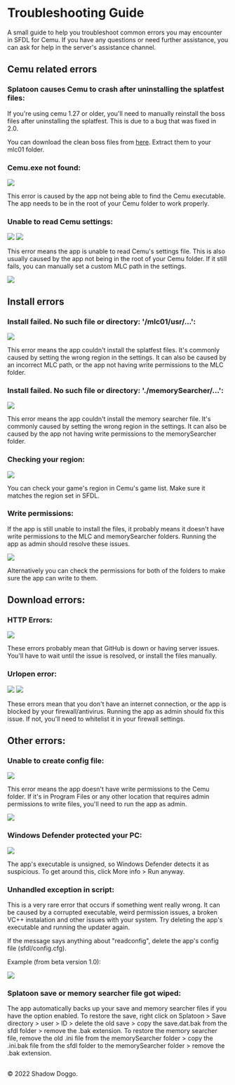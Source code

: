 # Troubleshooting Guide

A small guide to help you troubleshoot common errors you may encounter in SFDL for Cemu. If you have any questions or need further assistance, you can ask for help in the server's assistance channel.

## Cemu related errors

### Splatoon causes Cemu to crash after uninstalling the splatfest files:

If you're using cemu 1.27 or older, you'll need to manually reinstall the boss files after uninstalling the splatfest. This is due to a bug that was fixed in 2.0.

You can download the clean boss files from [here](https://github.com/ShadowDoggo/sfdl_files/tree/main/Files%2FClean). Extract them to your mlc01 folder.

### Cemu.exe not found:
![](https://media.discordapp.net/attachments/735577694489804986/1048017855989436486/image.png)

This error is caused by the app not being able to find the Cemu executable. The app needs to be in the root of your Cemu folder to work properly.

### Unable to read Cemu settings:
![](https://media.discordapp.net/attachments/735577694489804986/1048018276694888448/image.png)
![](https://media.discordapp.net/attachments/735577694489804986/1048018020938813511/image.png)

This error means the app is unable to read Cemu's settings file. This is also usually caused by the app not being in the root of your Cemu folder. If it still fails, you can manually set a custom MLC path in the settings.

![](https://media.discordapp.net/attachments/735577694489804986/1048019057191944252/image.png)


## Install errors

### Install failed. No such file or directory: '/mlc01/usr/...':

![](https://media.discordapp.net/attachments/735577694489804986/1048019770907295744/image.png)

This error means the app couldn't install the splatfest files. It's commonly caused by setting the wrong region in the settings. It can also be caused by an incorrect MLC path, or the app not having write permissions to the MLC folder.

### Install failed. No such file or directory: './memorySearcher/...':

![](https://media.discordapp.net/attachments/735577694489804986/1048019956224249856/image.png)

This error means the app couldn't install the memory searcher file. It's commonly caused by setting the wrong region in the settings. It can also be caused by the app not having write permissions to the memorySearcher folder.

### Checking your region:

![](https://media.discordapp.net/attachments/735577694489804986/1048022175023636510/image.png)

You can check your game's region in Cemu's game list. Make sure it matches the region set in SFDL.

### Write permissions:

If the app is still unable to install the files, it probably means it doesn't have write permissions to the MLC and memorySearcher folders. Running the app as admin should resolve these issues.

![](https://media.discordapp.net/attachments/735577694489804986/1048023076547330058/image.png)

Alternatively you can check the permissions for both of the folders to make sure the app can write to them.

## Download errors:

### HTTP Errors:

![](https://media.discordapp.net/attachments/735577694489804986/1048024154877730816/image.png)

These errors probably mean that GitHub is down or having server issues. You'll have to wait until the issue is resolved, or install the files manually.

### Urlopen error:

![](https://media.discordapp.net/attachments/735577694489804986/1048025544056373288/err2.PNG)
![](https://media.discordapp.net/attachments/735577694489804986/1048025544517759066/err3.PNG)

These errors mean that you don't have an internet connection, or the app is blocked by your firewall/antivirus. Running the app as admin should fix this issue. If not, you'll need to whitelist it in your firewall settings.

## Other errors:

### Unable to create config file:

![](https://media.discordapp.net/attachments/735577694489804986/1048027083131072542/image.png)

This error means the app doesn't have write permissions to the Cemu folder. If it's in Program Files or any other location that requires admin permissions to write files, you'll need to run the app as admin.

![](https://media.discordapp.net/attachments/735577694489804986/1048023076547330058/image.png)

### Windows Defender protected your PC:

![](https://media.discordapp.net/attachments/735577694489804986/1048029501277356134/image.png)

The app's executable is unsigned, so Windows Defender detects it as suspicious. To get around this, click More info > Run anyway.

### Unhandled exception in script:

This is a very rare error that occurs if something went really wrong. It can be caused by a corrupted executable, weird permission issues, a broken VC++ instalation and other issues with your system. Try deleting the app's executable and running the updater again.

If the message says anything about "readconfig", delete the app's config file (sfdl/config.cfg).

Example (from beta version 1.0):

![](https://media.discordapp.net/attachments/597729491615350797/1042163177414197358/image.png)

### Splatoon save or memory searcher file got wiped:

The app automatically backs up your save and memory searcher files if you have the option enabled. To restore the save, right click on Splatoon > Save directory > user > ID > delete the old save > copy the save.dat.bak from the sfdl folder > remove the .bak extension. To restore the memory searcher file, remove the old .ini file from the memorySearcher folder > copy the .ini.bak file from the sfdl folder to the memorySearcher folder > remove the .bak extension.

##

© 2022 Shadow Doggo.
